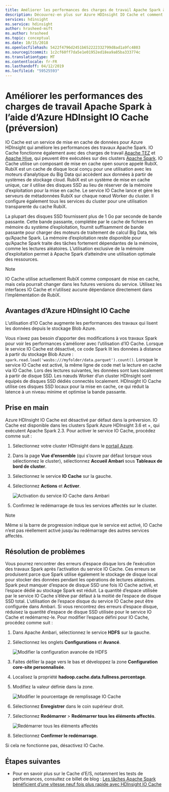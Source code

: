 ```yaml
---
title: Améliorer les performances des charges de travail Apache Spark à l’aide d’Azure HDInsight IO Cache (préversion)
description: Découvrez-en plus sur Azure HDInsight IO Cache et comment l’utiliser pour améliorer les performances d’Apache Spark.
services: hdinsight
ms.service: hdinsight
author: hrasheed-msft
ms.author: hrasheed
ms.topic: conceptual
ms.date: 10/15/2018
ms.openlocfilehash: 5422f4796d2451b652222332799d8ad1a9fc4803
ms.sourcegitcommit: 1c2cf60ff7da5e1e01952ed18ea9a85ba333774c
ms.translationtype: MT
ms.contentlocale: fr-FR
ms.lasthandoff: 04/12/2019
ms.locfileid: "59525593"
---
```

# <a name="improve-performance-of-apache-spark-workloads-using-azure-hdinsight-io-cache-preview"></a>Améliorer les performances des charges de travail Apache Spark à l’aide d’Azure HDInsight IO Cache (préversion)

IO Cache est un service de mise en cache de données pour Azure HDInsight qui améliore les performances des travaux Apache Spark. IO Cache fonctionne également avec des charges de travail [Apache TEZ](https://tez.apache.org/) et [Apache Hive](https://hive.apache.org/), qui peuvent être exécutées sur des clusters [Apache Spark](https://spark.apache.org/). IO Cache utilise un composant de mise en cache open source appelé RubiX. RubiX est un cache de disque local conçu pour une utilisation avec les moteurs d’analytique du Big Data qui accèdent aux données à partir de systèmes de stockage cloud. RubiX est un système de mise en cache unique, car il utilise des disques SSD au lieu de réserver de la mémoire d’exploitation pour la mise en cache. Le service IO Cache lance et gère les serveurs de métadonnées RubiX sur chaque nœud Worker du cluster. Il configure également tous les services du cluster pour une utilisation transparente du cache RubiX.

La plupart des disques SSD fournissent plus de 1 Go par seconde de bande passante. Cette bande passante, complétée par le cache de fichiers en mémoire du système d’exploitation, fournit suffisamment de bande passante pour charger des moteurs de traitement de calcul Big Data, tels qu’Apache Spark. La mémoire d’exploitation reste disponible pour qu’Apache Spark traite des tâches fortement dépendantes de la mémoire, comme les lectures aléatoires. L’utilisation exclusive de la mémoire d’exploitation permet à Apache Spark d’atteindre une utilisation optimale des ressources.  

>[!Note]  
>IO Cache utilise actuellement RubiX comme composant de mise en cache, mais cela pourrait changer dans les futures versions du service. Utilisez les interfaces IO Cache et n’utilisez aucune dépendance directement dans l’implémentation de RubiX.

## <a name="benefits-of-azure-hdinsight-io-cache"></a>Avantages d’Azure HDInsight IO Cache

L’utilisation d’IO Cache augmente les performances des travaux qui lisent les données depuis le stockage Blob Azure.

Vous n’avez pas besoin d’apporter des modifications à vos travaux Spark pour voir les performances s’améliorer avec l’utilisation d’IO Cache. Lorsque le service IO Cache est désactivé, ce code Spark lit les données à distance à partir du stockage Blob Azure : `spark.read.load('wasbs:///myfolder/data.parquet').count()`. Lorsque le service IO Cache est activé, la même ligne de code met la lecture en cache via IO Cache. Lors des lectures suivantes, les données sont lues localement à partir de disque SSD. Les nœuds Worker d’un cluster HDInsight sont équipés de disques SSD dédiés connectés localement. HDInsight IO Cache utilise ces disques SSD locaux pour la mise en cache, ce qui réduit la latence à un niveau minime et optimise la bande passante.

## <a name="getting-started"></a>Prise en main

Azure HDInsight IO Cache est désactivé par défaut dans la préversion. IO Cache est disponible dans les clusters Spark Azure HDInsight 3.6 et +, qui exécutent Apache Spark 2.3.  Pour activer le service IO Cache, procédez comme suit :

1. Sélectionnez votre cluster HDInsight dans le [portail Azure](https://portal.azure.com).

1. Dans la page **Vue d’ensemble** (qui s’ouvre par défaut lorsque vous sélectionnez le cluster), sélectionnez **Accueil Ambari** sous **Tableaux de bord de cluster**.

1. Sélectionnez le service **IO Cache** sur la gauche.

1. Sélectionnez **Actions** et **Activer**.

    ![Activation du service IO Cache dans Ambari](./media/apache-spark-improve-performance-iocache/ambariui-enable-iocache.png "Activation du service IO Cache dans Ambari")

1. Confirmez le redémarrage de tous les services affectés sur le cluster.

>[!NOTE]  
> Même si la barre de progression indique que le service est activé, IO Cache n’est pas réellement activé jusqu’au redémarrage des autres services affectés.

## <a name="troubleshooting"></a>Résolution de problèmes
  
Vous pourrez rencontrer des erreurs d’espace disque lors de l’exécution des travaux Spark après l’activation du service IO Cache. Ces erreurs se produisent parce que Spark utilise également le stockage de disque local pour stocker des données pendant les opérations de lectures aléatoires. Spark peut manquer d’espace de disque SSD une fois IO Cache activé, et l’espace dédié au stockage Spark est réduit. La quantité d’espace utilisée par le service IO Cache s’élève par défaut à la moitié de l’espace de disque SSD total. L’utilisation de l’espace disque du service IO Cache peut être configurée dans Ambari. Si vous rencontrez des erreurs d’espace disque, réduisez la quantité d’espace de disque SSD utilisée pour le service IO Cache et redémarrez-le. Pour modifier l’espace défini pour IO Cache, procédez comme suit :

1. Dans Apache Ambari, sélectionnez le service **HDFS** sur la gauche.

1. Sélectionnez les onglets **Configurations** et **Avancé**.

    ![Modifier la configuration avancée de HDFS](./media/apache-spark-improve-performance-iocache/ambariui-hdfs-service-configs-advanced.png "Modifier la configuration avancée de HDFS")

1. Faites défiler la page vers le bas et développez la zone **Configuration core-site personnalisée**.

1. Localisez la propriété **hadoop.cache.data.fullness.percentage**.

1. Modifiez la valeur définie dans la zone.

    ![Modifier le pourcentage de remplissage IO Cache](./media/apache-spark-improve-performance-iocache/ambariui-cache-data-fullness-percentage-property.png "Modifier le pourcentage de remplissage IO Cache")

1. Sélectionnez **Enregistrer** dans le coin supérieur droit.

1. Sélectionnez **Redémarrer** > **Redémarrer tous les éléments affectés**.

    ![Redémarrer tous les éléments affectés](./media/apache-spark-improve-performance-iocache/ambariui-restart-all-affected.png "Redémarrer tous les éléments affectés")

1. Sélectionnez **Confirmer le redémarrage**.

Si cela ne fonctionne pas, désactivez IO Cache.

## <a name="next-steps"></a>Étapes suivantes

- Pour en savoir plus sur le Cache d’E/S, notamment les tests de performances, consultez ce billet de blog : [Les tâches Apache Spark bénéficient d’une vitesse neuf fois plus rapide avec HDInsight IO Cache](https://azure.microsoft.com/blog/apache-spark-speedup-with-hdinsight-io-cache/)
